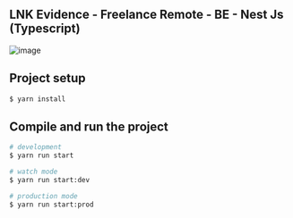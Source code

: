 
## LNK Evidence - Freelance Remote - BE - Nest Js (Typescript)

![image](https://i.ibb.co.com/QXKb4Vm/Screenshot-2024-10-31-at-10-43-00.png)

## Project setup

```bash
$ yarn install
```

## Compile and run the project

```bash
# development
$ yarn run start

# watch mode
$ yarn run start:dev

# production mode
$ yarn run start:prod
```

